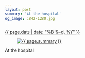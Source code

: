 ```yaml
---
layout: post
summary: 'At the hospital'
og_image: 1842-1280.jpg
---
```


<div class="post">
  <time>
    <a href="/1842">
      {{ page.date | date: "%B %-d, %Y" }}
    </a>
  </time>
  <a href="/1842">
    <figure data-taken="7/20/2024">
      <img alt="{{ page.summary }}" sizes="(min-width: 700px) 50vw, calc(100vw - 2rem)" src="{{ site.assets_url }}/1842-640.jpg" srcset="{{ site.assets_url }}/1842-320.jpg 320w, {{ site.assets_url }}/1842-640.jpg 640w, {{ site.assets_url }}/1842-960.jpg 960w, {{ site.assets_url }}/1842-1280.jpg 1280w" />
    </figure>
  </a>
  <span>
    At the hospital
  </span>
</div>
